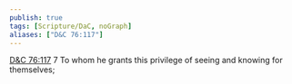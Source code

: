 ```yaml
---
publish: true
tags: [Scripture/DaC, noGraph]
aliases: ["D&C 76:117"]
---
```

[D&C 76:117](https://churchofjesuschrist.org/study/scriptures/dc-testament/dc/76?lang=eng&id=p117#p117) 7 To whom he grants this privilege of seeing and knowing for themselves;
